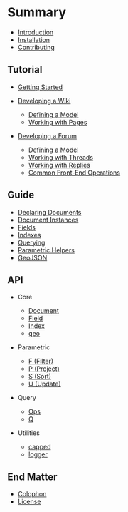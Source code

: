 # Summary

* [Introduction](README.md)
* [Installation](installation.md)
* [Contributing](contributing.md)

## Tutorial

* [Getting Started](tutorial/README.md)
* [Developing a Wiki](tutorial/wiki/README.md)
  * [Defining a Model](tutorial/wiki/model.md)
  * [Working with Pages](tutorial/wiki/page.md)

* [Developing a Forum](tutorial/forum/README.md)
  * [Defining a Model](tutorial/forum/model.md)
  * [Working with Threads](tutorial/forum/thread.md)
  * [Working with Replies](tutorial/forum/reply.md)
  * [Common Front-End Operations](tutorial/forum/front-end.md)


## Guide

* [Declaring Documents](guide/documents.md)
* [Document Instances](guide/document-instances.md)
* [Fields](guide/fields.md)
* [Indexes](guide/fields.md)
* [Querying](guide/querying.md)
* [Parametric Helpers](guide/parametric.md)
* [GeoJSON](guide/geojson.md)

## API

* Core
  * [Document](api/document.md)
  * [Field](api/field.md)
  * [Index](api/index.md)
  * [geo](api/geo.md)

* Parametric
  * [F \(Filter\)](api/parametric/filter.md)
  * [P \(Project\)](api/parametric/project.md)
  * [S \(Sort\)](api/parametric/sort.md)
  * [U \(Update\)](api/parametric/update.md)

* Query
  * [Ops](api/query/ops.md)
  * [Q](api/query/query.md)

* Utilities
  * [capped](api/util/capped.md)
  * [logger](api/util/logger.md)

## End Matter

* [Colophon](colophon.md)
* [License](license.md)
